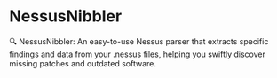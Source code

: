 # NessusNibbler
🔍 NessusNibbler: An easy-to-use Nessus parser that extracts specific findings and data from your .nessus files, helping you swiftly discover missing patches and outdated software. 
